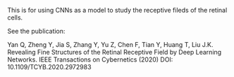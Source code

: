 This is for using CNNs as a model to study the receptive fileds of the retinal cells.

See the publication:

Yan Q, Zheng Y, Jia S, Zhang Y, Yu Z, Chen F, Tian Y, Huang T, Liu J.K.
Revealing Fine Structures of the Retinal Receptive Field by Deep Learning Networks. 
IEEE Transactions on Cybernetics (2020) DOI: 10.1109/TCYB.2020.2972983 

